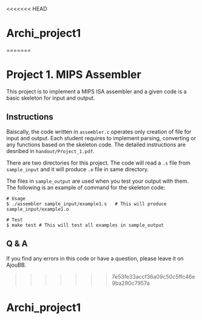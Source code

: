 <<<<<<< HEAD
# Archi_project1
=======
# Project 1. MIPS Assembler
This project is to implement a MIPS ISA assembler and a given code is a basic skeleton for input and output.

## Instructions
Baiscally, the code written in `assembler.c` operates only creation of file for input and output.
Each student requires to implement parsing, converting or any functions based on the skeleton code.
The detailed instructions are desribed in `handout/Project_1.pdf`.

There are two directories for this project. The code will read a `.s` file from `sample_input` and it will produce `.o` file in same directory. 

The files in `sample_output` are used when you test your output with them.
The following is an example of command for the skeleton code:

```shell
# Usage
$ ./assembler sample_input/example1.s   # This will produce sample_input/example1.o

# Test
$ make test # This will test all examples in sample_output
```

## Q & A
If you find any errors in this code or have a question, please leave it on AjouBB.
>>>>>>> 7e53fe33accf36a09c50c5ffc46e9ba290c7957a
# Archi_project1
